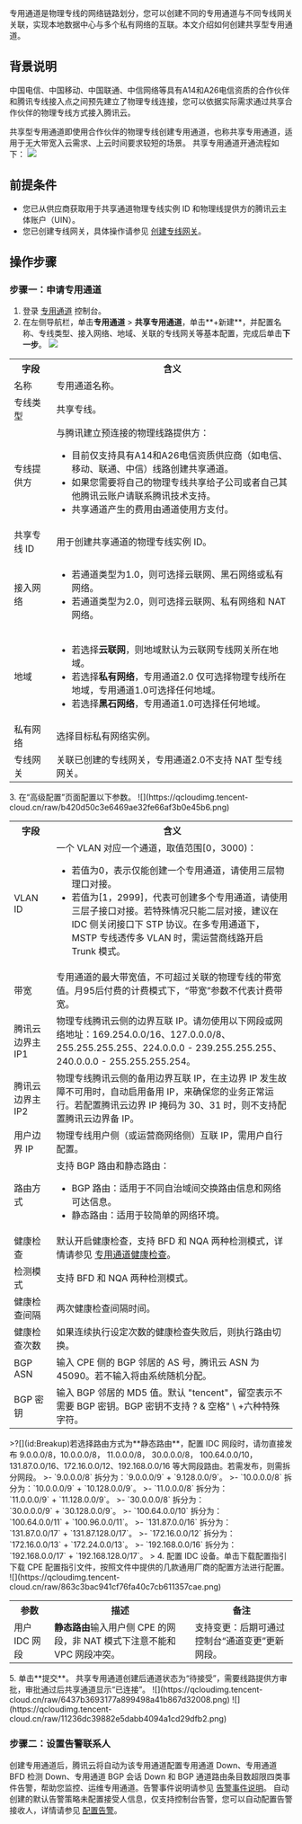 专用通道是物理专线的网络链路划分，您可以创建不同的专用通道与不同专线网关关联，实现本地数据中心与多个私有网络的互联。本文介绍如何创建共享型专用通道。

## 背景说明
中国电信、中国移动、中国联通、中信网络等具有A14和A26电信资质的合作伙伴和腾讯专线接入点之间预先建立了物理专线连接，您可以依据实际需求通过共享合作伙伴的物理专线方式接入腾讯云。

共享型专用通道即使用合作伙伴的物理专线创建专用通道，也称共享专用通道，适用于无大带宽入云需求、上云时间要求较短的场景。
共享专用通道开通流程如下：
![](https://qcloudimg.tencent-cloud.cn/raw/411aa1e6995b6eec1c889a2fcc528f3c.png)

## 前提条件
- 您已从供应商获取用于共享通道物理专线实例 ID 和物理线提供方的腾讯云主体账户（UIN）。
- 您已创建专线网关，具体操作请参见 [创建专线网关](https://cloud.tencent.com/document/product/216/19256)。


## 操作步骤
### 步骤一：申请专用通道
1. 登录 [专用通道](https://console.cloud.tencent.com/dc/conn) 控制台。
2. 在左侧导航栏，单击**专用通道** > **共享专用通道**，单击**+新建**，并配置名称、专线类型、接入网络、地域、关联的专线网关等基本配置，完成后单击**下一步**。
![](https://qcloudimg.tencent-cloud.cn/raw/b345643fa0e844f099a88ab52539e472.png)
<table>
<tr>
<th width="15%">字段</th>
<th width="85%">含义</th>
</tr>
<tr>
<td>名称</td>
<td>专用通道名称。</td>
</tr>
<tr>
<td>专线类型</td>
<td>共享专线。</td>
</tr>
<tr>
<td>专线提供方</td>
<td>与腾讯建立预连接的物理线路提供方：<ul><li>目前仅支持具有A14和A26电信资质供应商（如电信、移动、联通、中信）线路创建共享通道。</li><li>如果您需要将自己的物理专线共享给子公司或者自己其他腾讯云账户请联系腾讯技术支持。</li><li>共享通道产生的费用由通道使用方支付。</li></ul></td>
</tr>
<tr>
<td>共享专线 ID</td>
<td>用于创建共享通道的物理专线实例 ID。</td>
</tr>
<tr>
<td>接入网络</td>
<td><ul><li>若通道类型为1.0，则可选择云联网、黑石网络或私有网络。</li><li>若通道类型为2.0，则可选择云联网、私有网络和 NAT 网络。</li></ul></td>
</tr>
<tr>
<td>地域</td>
<td><ul><li>若选择<b>云联网</b>，则地域默认为云联网专线网关所在地域。</li><li>若选择<b>私有网络</b>，专用通道2.0 仅可选择物理专线所在地域，专用通道1.0可选择任何地域。</li><li>若选择<b>黑石网络</b>，专用通道1.0可选择任何地域。</li></ul></td>
</tr>
<tr>
<td>私有网络</td>
<td>选择目标私有网络实例。</td>
</tr>
<tr>
<td>专线网关</td>
<td>关联已创建的专线网关，专用通道2.0不支持 NAT 型专线网关。</td>
</tr>
</table>
3. 在“高级配置”页面配置以下参数。
![](https://qcloudimg.tencent-cloud.cn/raw/b420d50c3e6469ae32fe66af3b0e45b6.png)
<table>
<tr>
<th width="15%">字段</th>
<th width="85%">含义</th>
</tr>
<tr>
<td>VLAN ID</td>
<td>一个 VLAN 对应一个通道，取值范围[0，3000)：<ul><li>若值为0，表示仅能创建一个专用通道，请使用三层物理口对接。</li><li>若值为[1，2999]，代表可创建多个专用通道，请使用三层子接口对接。若特殊情况只能二层对接，建议在 IDC 侧关闭接口下 STP 协议。在多专用通道下，MSTP 专线透传多 VLAN 时，需运营商线路开启 Trunk 模式。</li></ul></td>
</tr>
<tr>
<td>带宽</td>
<td>专用通道的最大带宽值，不可超过关联的物理专线的带宽值。月95后付费的计费模式下，“带宽”参数不代表计费带宽。</td>
</tr>
<tr>
<td>腾讯云边界主 IP1</td>
<td>物理专线腾讯云侧的边界互联 IP。请勿使用以下网段或网络地址：169.254.0.0/16、127.0.0.0/8、255.255.255.255、224.0.0.0 - 239.255.255.255、240.0.0.0 - 255.255.255.254。</td>
</tr>
<tr>
<td>腾讯云边界主 IP2</td>
<td>物理专线腾讯云侧的备用边界互联 IP，在主边界 IP 发生故障不可用时，自动启用备用 IP，来确保您的业务正常运行。若配置腾讯云边界 IP 掩码为 30、31 时，则不支持配置腾讯云边界备 IP。</td>
</tr>
<tr>
<td>用户边界 IP</td>
<td>物理专线用户侧（或运营商网络侧）互联 IP，需用户自行配置。</td>
</tr>
<tr>
<td>路由方式</td>
<td>支持 BGP 路由和静态路由：<ul><li>BGP 路由：适用于不同自治域间交换路由信息和网络可达信息。</li><li>静态路由：适用于较简单的网络环境。</li></ul></td>
</tr>
<tr>
<td>健康检查</td>
<td>默认开启健康检查，支持 BFD 和 NQA 两种检测模式，详情请参见 <a href="https://cloud.tencent.com/document/product/216/56667" >专用通道健康检查</a>。</td>
</tr>
<tr>
<td>检测模式</td>
<td>支持 BFD 和 NQA 两种检测模式。</td>
</tr>
<tr>
<td>健康检查间隔</td>
<td>两次健康检查间隔时间。</td>
</tr>
<tr>
<td>健康检查次数</td>
<td>如果连续执行设定次数的健康检查失败后，则执行路由切换。</td>
</tr>
<tr>
<td>BGP ASN</td>
<td>输入 CPE 侧的 BGP 邻居的 AS 号，腾讯云 ASN 为 45090。若不输入将由系统随机分配。</td>
</tr>
<tr>
<td>BGP 密钥</td>
<td>输入 BGP 邻居的 MD5 值。默认 "tencent"，留空表示不需要 BGP 密钥。BGP 密钥不支持 ? & 空格" \ +六种特殊字符。</td>
</tr>
</table>
>?[](id:Breakup)若选择路由方式为**静态路由**，配置 IDC 网段时，请勿直接发布 9.0.0.0/8，10.0.0.0/8， 11.0.0.0/8， 30.0.0.0/8， 100.64.0.0/10，131.87.0.0/16、172.16.0.0/12、192.168.0.0/16 等大网段路由。若需发布，则需拆分网段。
>- `9.0.0.0/8` 拆分为：`9.0.0.0/9` + `9.128.0.0/9`。
>- `10.0.0.0/8` 拆分为：`10.0.0.0/9` + `10.128.0.0/9`。
>- `11.0.0.0/8` 拆分为：`11.0.0.0/9` + `11.128.0.0/9`。
>- `30.0.0.0/8` 拆分为：`30.0.0.0/9` + `30.128.0.0/9`。
>- `100.64.0.0/10` 拆分为：`100.64.0.0/11` + `100.96.0.0/11`。
>- `131.87.0.0/16` 拆分为：`131.87.0.0/17` + `131.87.128.0/17`。
>- `172.16.0.0/12` 拆分为：`172.16.0.0/13` + `172.24.0.0/13`。
>- `192.168.0.0/16` 拆分为：`192.168.0.0/17` + `192.168.128.0/17`。
>
4. 配置 IDC 设备。单击下载配置指引下载 CPE 配置指引文件，按照文件中提供的几款通用厂商的配置方法进行配置。
![](https://qcloudimg.tencent-cloud.cn/raw/863c3bac941cf76fa40c7cb611357cae.png)
<table>
<tr>
<th>参数</th>
<th>描述</th>
<th>备注</th>
</tr>
<tr>
<td>用户 IDC 网段</td>
<td><b>静态路由</b>输入用户侧 CPE 的网段，非 NAT 模式下注意不能和 VPC 网段冲突。</td>
<td>支持变更：后期可通过控制台“通道变更”更新网段。</td>
</tr>
</table>
5. 单击**提交**。
共享专用通道创建后通道状态为“待接受”，需要线路提供方审批，审批通过后共享通道显示“已连接”。
![](https://qcloudimg.tencent-cloud.cn/raw/6437b3693177a899498a41b867d32008.png)
![](https://qcloudimg.tencent-cloud.cn/raw/11236dc39882e5dabb4094a1cd29dfb2.png)

### 步骤二：设置告警联系人
创建专用通道后，腾讯云将自动为该专用通道配置专用通道 Down、专用通道 BFD 检测 Down、专用通道 BGP 会话 Down 和 BGP 通道路由条目数超限四类事件告警，帮助您监控、运维专用通道。告警事件说明请参见 [告警事件说明](https://cloud.tencent.com/document/product/216/48582#gjsj)。
自动创建的默认告警策略未配置接受人信息，仅支持控制台告警，您可以自动配置告警接收人，详情请参见 [配置告警](https://cloud.tencent.com/document/product/216/48581)。
